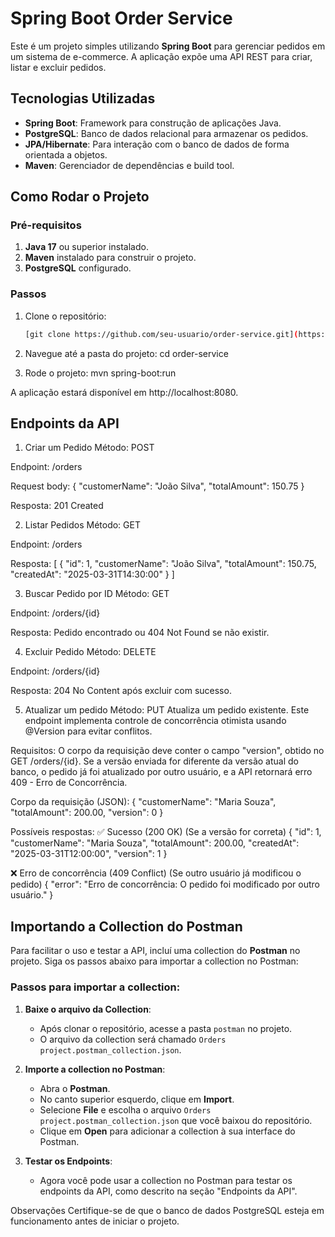 # Spring Boot Order Service

Este é um projeto simples utilizando **Spring Boot** para gerenciar pedidos em um sistema de e-commerce. A aplicação expõe uma API REST para criar, listar e excluir pedidos.

## Tecnologias Utilizadas

- **Spring Boot**: Framework para construção de aplicações Java.
- **PostgreSQL**: Banco de dados relacional para armazenar os pedidos.
- **JPA/Hibernate**: Para interação com o banco de dados de forma orientada a objetos.
- **Maven**: Gerenciador de dependências e build tool.

## Como Rodar o Projeto

### Pré-requisitos

1. **Java 17** ou superior instalado.
2. **Maven** instalado para construir o projeto.
3. **PostgreSQL** configurado.

### Passos

1. Clone o repositório:
   ```bash
   [git clone https://github.com/seu-usuario/order-service.git](https://github.com/DiCarvalho1/order-service.git)

2. Navegue até a pasta do projeto:
    cd order-service

3. Rode o projeto:
    mvn spring-boot:run

A aplicação estará disponível em http://localhost:8080.

## Endpoints da API

1. Criar um Pedido
Método: POST

Endpoint: /orders

Request body:
    {
    "customerName": "João Silva",
    "totalAmount": 150.75
    }

Resposta: 201 Created

2. Listar Pedidos
Método: GET

Endpoint: /orders

Resposta:
    [
    {
        "id": 1,
        "customerName": "João Silva",
        "totalAmount": 150.75,
        "createdAt": "2025-03-31T14:30:00"
    }
    ]

3. Buscar Pedido por ID
Método: GET

Endpoint: /orders/{id}

Resposta: Pedido encontrado ou 404 Not Found se não existir.

4. Excluir Pedido
Método: DELETE

Endpoint: /orders/{id}

Resposta: 204 No Content após excluir com sucesso.

5. Atualizar um pedido
Método: PUT
Atualiza um pedido existente. Este endpoint implementa controle de concorrência otimista usando @Version para evitar conflitos.

Requisitos:
O corpo da requisição deve conter o campo "version", obtido no GET /orders/{id}.
Se a versão enviada for diferente da versão atual do banco, o pedido já foi atualizado por outro usuário, e a API retornará erro 409 - Erro de Concorrência.

Corpo da requisição (JSON):
{
  "customerName": "Maria Souza",
  "totalAmount": 200.00,
  "version": 0
}

Possíveis respostas:
✅ Sucesso (200 OK) (Se a versão for correta)
{
  "id": 1,
  "customerName": "Maria Souza",
  "totalAmount": 200.00,
  "createdAt": "2025-03-31T12:00:00",
  "version": 1
}

❌ Erro de concorrência (409 Conflict) (Se outro usuário já modificou o pedido)
{
  "error": "Erro de concorrência: O pedido foi modificado por outro usuário."
}

## Importando a Collection do Postman

Para facilitar o uso e testar a API, incluí uma collection do **Postman** no projeto. Siga os passos abaixo para importar a collection no Postman:

### Passos para importar a collection:

1. **Baixe o arquivo da Collection**:
   - Após clonar o repositório, acesse a pasta `postman` no projeto.
   - O arquivo da collection será chamado `Orders project.postman_collection.json`.

2. **Importe a collection no Postman**:
   - Abra o **Postman**.
   - No canto superior esquerdo, clique em **Import**.
   - Selecione **File** e escolha o arquivo `Orders project.postman_collection.json` que você baixou do repositório.
   - Clique em **Open** para adicionar a collection à sua interface do Postman.

3. **Testar os Endpoints**:
   - Agora você pode usar a collection no Postman para testar os endpoints da API, como descrito na seção "Endpoints da API".

Observações
Certifique-se de que o banco de dados PostgreSQL esteja em funcionamento antes de iniciar o projeto.
